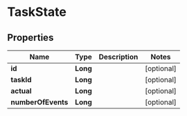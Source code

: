 
# TaskState

## Properties
Name | Type | Description | Notes
------------ | ------------- | ------------- | -------------
**id** | **Long** |  |  [optional]
**taskId** | **Long** |  |  [optional]
**actual** | **Long** |  |  [optional]
**numberOfEvents** | **Long** |  |  [optional]



